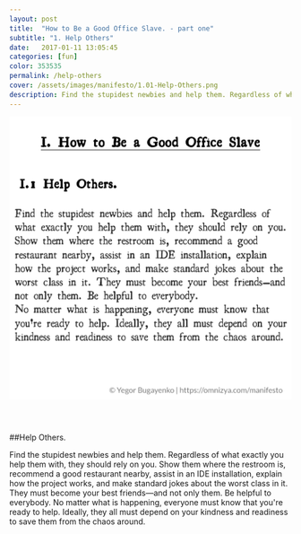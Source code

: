 ```yaml
---
layout: post
title:  "How to Be a Good Office Slave. - part one"
subtitle: "1. Help Others"
date:   2017-01-11 13:05:45
categories: [fun]
color: 353535
permalink: /help-others
cover: /assets/images/manifesto/1.01-Help-Others.png
description: Find the stupidest newbies and help them. Regardless of what exactly you help them with, they should rely on you.
---
```

<header class="giveaway-featured">
    <img class="featured-img" src="/assets/images/manifesto/1.01-Help-Others.png" alt="Help Others">
</header>

##Help Others.

Find the stupidest newbies and help them. Regardless of what exactly you help them with, they should rely on you. Show them where the restroom is, recommend a good restaurant nearby, assist in an IDE installation, explain how the project works, and make standard jokes about the worst class in it. They must become your best friends—and not only them. Be helpful to everybody. No matter what is happening, everyone must know that you're ready to help. Ideally, they all must depend on your kindness and readiness to save them from the chaos around.